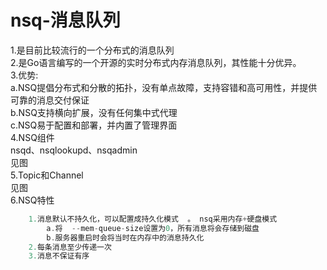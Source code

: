 # nsq-消息队列
1.是目前比较流行的一个分布式的消息队列<br>
2.是Go语言编写的一个开源的实时分布式内存消息队列，其性能十分优异。<br>
3.优势:<br>
    a.NSQ提倡分布式和分散的拓扑，没有单点故障，支持容错和高可用性，并提供可靠的消息交付保证<br>
    b.NSQ支持横向扩展，没有任何集中式代理<br>
    c.NSQ易于配置和部署，并内置了管理界面<br>
4.NSQ组件<br>
    nsqd、nsqlookupd、nsqadmin<br>
   见图<br>
5.Topic和Channel<br>
    见图<br>
6.NSQ特性<br>
```go
    1.消息默认不持久化，可以配置成持久化模式  。 nsq采用内存+硬盘模式 
        a.将  --mem-queue-size设置为0，所有消息将会存储到磁盘
        b.服务器重启时会将当时在内存中的消息持久化
    2.每条消息至少传递一次
    3.消息不保证有序
```
    